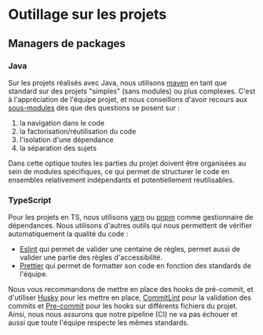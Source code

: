 # Outillage sur les projets

## Managers de packages

### Java

Sur les projets réalisés avec Java, nous utilisons [maven](https://maven.apache.org/) en tant que standard sur des
projets "simples" (sans modules) ou plus complexes. C'est à l'appréciation de l'équipe projet, et nous conseillons
d'avoir recours aux [sous-modules](https://maven.apache.org/guides/mini/guide-multiple-modules-4.html) dès que des
questions se posent sur :

1. la navigation dans le code
2. la factorisation/réutilisation du code
3. l'isolation d'une dépendance
4. la séparation des sujets

Dans cette optique toutes les parties du projet doivent être organisées au sein de modules spécifiques, ce qui permet de
structurer le code en ensembles relativement indépendants et potentiellement réutilisables.

### TypeScript

Pour les projets en TS, nous utilisons [yarn](https://yarnpkg.com/) ou [pnpm](https://pnpm.io/) comme gestionnaire de
dépendances. Nous utilisons d'autres outils qui nous permettent de vérifier automatiquement la qualité du code :

- [Eslint](https://eslint.org/) qui permet de valider une centaine de règles, permet aussi de valider une partie des
  règles d'accessibilité.
- [Prettier](https://prettier.io/) qui permet de formatter son code en fonction des standards de l'équipe.

Nous vous recommandons de mettre en place des hooks de pré-commit, et d'utiliser
[Husky](https://typicode.github.io/husky/) pour les mettre en place, [CommitLint](https://commitlint.js.org/) pour la
validation des commits et [Pre-commit](https://pre-commit.com/) pour les hooks sur différents fichiers du projet. Ainsi,
nous nous assurons que notre pipeline (CI) ne va pas échouer et aussi que toute l'équipe respecte les mêmes standards.
